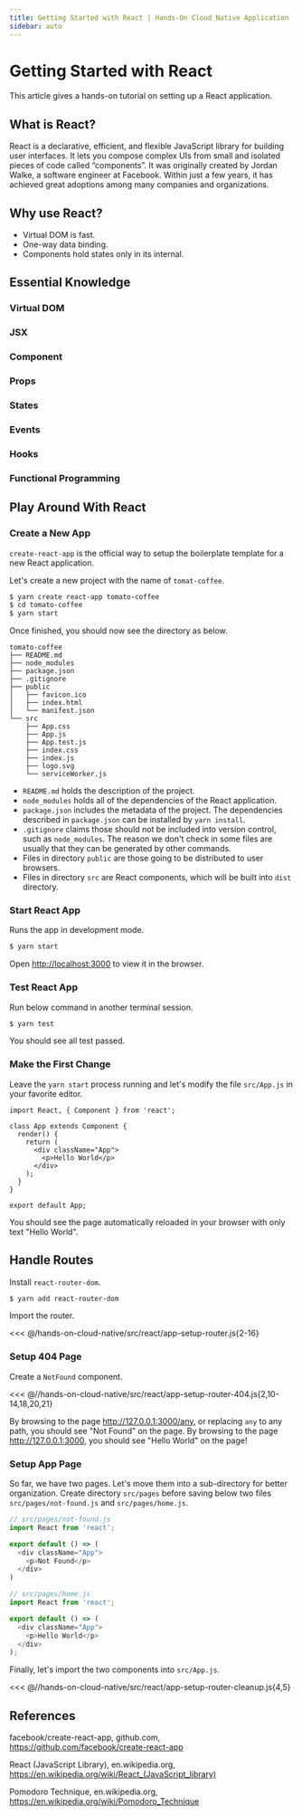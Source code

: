 ```yaml
---
title: Getting Started with React | Hands-On Cloud Native Application
sidebar: auto
---
```


# Getting Started with React

This article gives a hands-on tutorial on setting up a React application.

## What is React?

React is a declarative, efficient, and flexible JavaScript library for building user interfaces.
It lets you compose complex UIs from small and isolated pieces of code called “components”.
It was originally created by Jordan Walke, a software engineer at Facebook.
Within just a few years, it has achieved great adoptions among many companies and organizations.

## Why use React?

* Virtual DOM is fast.
* One-way data binding.
* Components hold states only in its internal.

## Essential Knowledge

### Virtual DOM

### JSX

### Component

### Props

### States

### Events

### Hooks

### Functional Programming

## Play Around With React

### Create a New App

`create-react-app` is the official way to setup the boilerplate template for a new React application.

Let's create a new project with the name of `tomat-coffee`.

```bash
$ yarn create react-app tomato-coffee
$ cd tomato-coffee
$ yarn start
```

Once finished, you should now see the directory as below.

```
tomato-coffee
├── README.md
├── node_modules
├── package.json
├── .gitignore
├── public
│   ├── favicon.ico
│   ├── index.html
│   └── manifest.json
└── src
    ├── App.css
    ├── App.js
    ├── App.test.js
    ├── index.css
    ├── index.js
    ├── logo.svg
    └── serviceWorker.js
```

* `README.md` holds the description of the project.
* `node_modules` holds all of the dependencies of the React application.
* `package.json` includes the metadata of the project. The dependencies described in `package.json` can be installed by `yarn install`.
* `.gitignore` claims those should not be included into version control, such as `node_modules`. The reason we don't check in some files are usually that they can be generated by other commands.
* Files in directory `public` are those going to be distributed to user browsers.
* Files in directory `src` are React components, which will be built into `dist` directory.

### Start React App

Runs the app in development mode.

```bash
$ yarn start
```

Open <http://localhost:3000> to view it in the browser.

### Test React App

Run below command in another terminal session.

```bash
$ yarn test
```

You should see all test passed.

### Make the First Change

Leave the `yarn start` process running and let's modify the file `src/App.js` in your favorite editor.

```js{7}
import React, { Component } from 'react';

class App extends Component {
  render() {
    return (
      <div className="App">
        <p>Hello World</p>
      </div>
    );
  }
}

export default App;
```

You should see the page automatically reloaded in your browser with only text "Hello World".

## Handle Routes

Install `react-router-dom`.

```bash
$ yarn add react-router-dom
```

Import the router.

<<< @/hands-on-cloud-native/src/react/app-setup-router.js{2-16}

### Setup 404 Page

Create a `NotFound` component.

<<< @//hands-on-cloud-native/src/react/app-setup-router-404.js{2,10-14,18,20,21}

By browsing to the page <http://127.0.0.1:3000/any>, or replacing `any` to any path, you should see "Not Found" on the page.
By browsing to the page <http://127.0.0.1:3000>, you should see "Hello World" on the page!

### Setup App Page

So far, we have two pages. Let's move them into a sub-directory for better organization. Create directory `src/pages` before saving below two files `src/pages/not-found.js` and `src/pages/home.js`.

```js
// src/pages/not-found.js
import React from 'react';

export default () => (
  <div className="App">
    <p>Not Found</p>
  </div>
)
```

```js
// src/pages/home.js
import React from 'react';

export default () => (
  <div className="App">
    <p>Hello World</p>
  </div>
);
```

Finally, let's import the two components into `src/App.js`.

<<< @//hands-on-cloud-native/src/react/app-setup-router-cleanup.js{4,5}

## References

facebook/create-react-app, github.com, <https://github.com/facebook/create-react-app>

React (JavaScript Library), en.wikipedia.org, <https://en.wikipedia.org/wiki/React_(JavaScript_library)>

Pomodoro Technique, en.wikipedia.org, <https://en.wikipedia.org/wiki/Pomodoro_Technique>